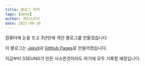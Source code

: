 ```yaml
---
title: 블로그 제작
tags: [demo]
author: 케미스트리
date: 2021-09-30
---
```


<p>컴퓨터에 눈을 뜨고 3년만에 개인 블로그를 만들었습니다</p>

<p>이 블로그는 <a href="https://jekyllrb.com/">Jekyll</a>과 <a href="https://pages.github.com/">GitHub Pages</a>로 만들어졌습니다.</p>

<p>지금부터 SSEUNG가 만든 사소한것이라도 여기에 모두 기록할 예정입니다.</p>
